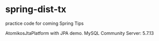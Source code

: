 # spring-dist-tx
practice code for coming Spring Tips

AtomikosJtaPlatform with JPA demo.
MySQL Community Server: 5.7.13 
